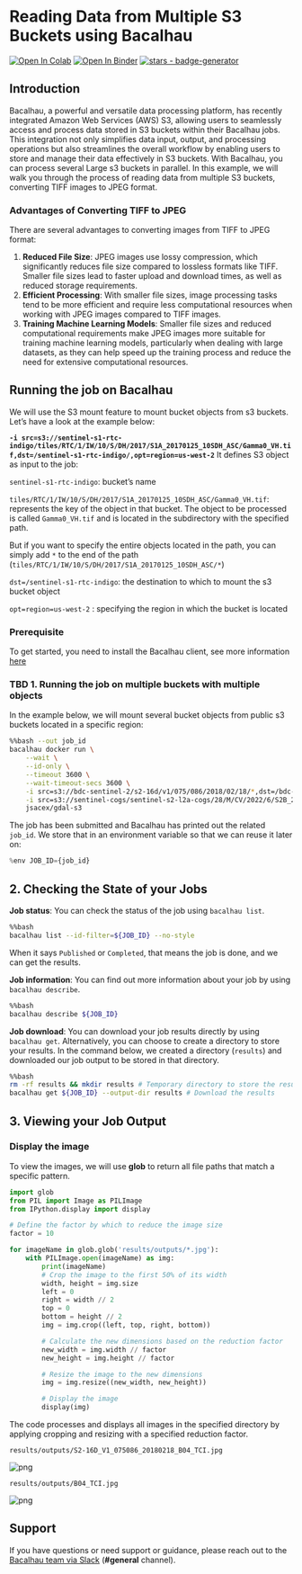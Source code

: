 # Reading Data from Multiple S3 Buckets using Bacalhau

[![Open In Colab](https://colab.research.google.com/assets/colab-badge.svg)](https://colab.research.google.com/github/bacalhau-project/examples/blob/main/workload-onboarding/Reading-from-Multiple-S3-buckets/index.ipynb) [![Open In Binder](https://mybinder.org/badge.svg)](https://mybinder.org/v2/gh/bacalhau-project/examples/HEAD?labpath=workload-onboarding/Reading-from-Multiple-S3-buckets/index.ipynb) [![stars - badge-generator](https://img.shields.io/github/stars/bacalhau-project/bacalhau?style=social)](https://github.com/bacalhau-project/bacalhau)

## Introduction

Bacalhau, a powerful and versatile data processing platform, has recently integrated Amazon Web Services (AWS) S3, allowing users to seamlessly access and process data stored in S3 buckets within their Bacalhau jobs. This integration not only simplifies data input, output, and processing operations but also streamlines the overall workflow by enabling users to store and manage their data effectively in S3 buckets. With Bacalhau, you can process several Large s3 buckets in parallel. In this example, we will walk you through the process of reading data from multiple S3 buckets, converting TIFF images to JPEG format.

### Advantages of Converting TIFF to JPEG

There are several advantages to converting images from TIFF to JPEG format:

1. **Reduced File Size**: JPEG images use lossy compression, which significantly reduces file size compared to lossless formats like TIFF. Smaller file sizes lead to faster upload and download times, as well as reduced storage requirements.
2. **Efficient Processing**: With smaller file sizes, image processing tasks tend to be more efficient and require less computational resources when working with JPEG images compared to TIFF images.
3. **Training Machine Learning Models**: Smaller file sizes and reduced computational requirements make JPEG images more suitable for training machine learning models, particularly when dealing with large datasets, as they can help speed up the training process and reduce the need for extensive computational resources.

## Running the job on Bacalhau

We will use the S3 mount feature to mount bucket objects from s3 buckets. Let’s have a look at the example below:

**`-i src=s3://sentinel-s1-rtc-indigo/tiles/RTC/1/IW/10/S/DH/2017/S1A_20170125_10SDH_ASC/Gamma0_VH.tif,dst=/sentinel-s1-rtc-indigo/,opt=region=us-west-2`** It defines S3 object as input to the job:

`sentinel-s1-rtc-indigo`: bucket’s name

`tiles/RTC/1/IW/10/S/DH/2017/S1A_20170125_10SDH_ASC/Gamma0_VH.tif`: represents the key of the object in that bucket. The object to be processed is called `Gamma0_VH.tif` and is located in the subdirectory with the specified path.

But if you want to specify the entire objects located in the path, you can simply add `*` to the end of the path (`tiles/RTC/1/IW/10/S/DH/2017/S1A_20170125_10SDH_ASC/*`)

`dst=/sentinel-s1-rtc-indigo`: the destination to which to mount the s3 bucket object

`opt=region=us-west-2` : specifying the region in which the bucket is located

### Prerequisite

To get started, you need to install the Bacalhau client, see more information [here](../../getting-started/installation.md)

### TBD 1. Running the job on multiple buckets with multiple objects

In the example below, we will mount several bucket objects from public s3 buckets located in a specific region:

```bash
%%bash --out job_id
bacalhau docker run \
    --wait \
    --id-only \
    --timeout 3600 \
    --wait-timeout-secs 3600 \
    -i src=s3://bdc-sentinel-2/s2-16d/v1/075/086/2018/02/18/*,dst=/bdc-sentinel-2/,opt=region=us-west-2  \
    -i src=s3://sentinel-cogs/sentinel-s2-l2a-cogs/28/M/CV/2022/6/S2B_28MCV_20220620_0_L2A/*,dst=/sentinel-cogs/,opt=region=us-west-2 \
    jsacex/gdal-s3
```

The job has been submitted and Bacalhau has printed out the related `job_id`. We store that in an environment variable so that we can reuse it later on:

```python
%env JOB_ID={job_id}
```

## 2. Checking the State of your Jobs

**Job status**: You can check the status of the job using `bacalhau list`.

```bash
%%bash
bacalhau list --id-filter=${JOB_ID} --no-style
```

When it says `Published` or `Completed`, that means the job is done, and we can get the results.

**Job information**: You can find out more information about your job by using `bacalhau describe`.

```bash
%%bash
bacalhau describe ${JOB_ID}
```

**Job download**: You can download your job results directly by using `bacalhau get`. Alternatively, you can choose to create a directory to store your results. In the command below, we created a directory (`results`) and downloaded our job output to be stored in that directory.

```bash
%%bash
rm -rf results && mkdir results # Temporary directory to store the results
bacalhau get ${JOB_ID} --output-dir results # Download the results
```

## 3. Viewing your Job Output

### Display the image

To view the images, we will use **glob** to return all file paths that match a specific pattern.

```python
import glob
from PIL import Image as PILImage
from IPython.display import display

# Define the factor by which to reduce the image size
factor = 10

for imageName in glob.glob('results/outputs/*.jpg'):
    with PILImage.open(imageName) as img:
        print(imageName)
        # Crop the image to the first 50% of its width
        width, height = img.size
        left = 0
        right = width // 2
        top = 0
        bottom = height // 2
        img = img.crop((left, top, right, bottom))

        # Calculate the new dimensions based on the reduction factor
        new_width = img.width // factor
        new_height = img.height // factor

        # Resize the image to the new dimensions
        img = img.resize((new_width, new_height))

        # Display the image
        display(img)

```

The code processes and displays all images in the specified directory by applying cropping and resizing with a specified reduction factor.

```
results/outputs/S2-16D_V1_075086_20180218_B04_TCI.jpg
```

![png](../../.gitbook/assets/index\_19\_1.png)

```
results/outputs/B04_TCI.jpg
```

![png](../../.gitbook/assets/index\_19\_3.png)

## Support

If you have questions or need support or guidance, please reach out to the [Bacalhau team via Slack](https://bacalhauproject.slack.com/ssb/redirect) (**#general** channel).
